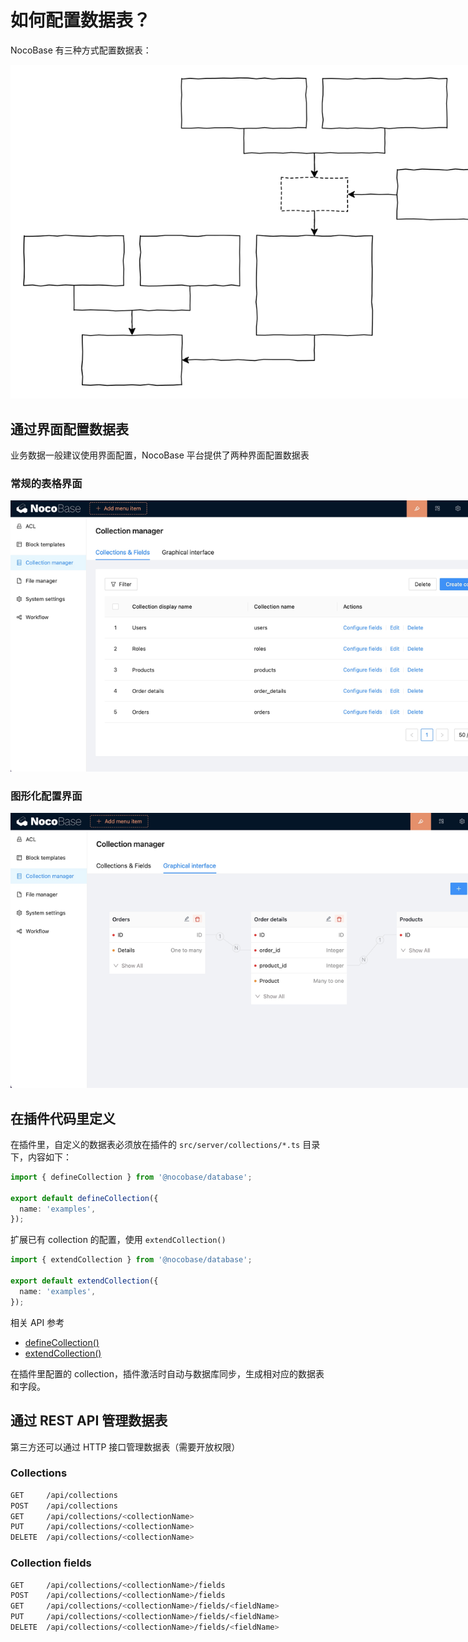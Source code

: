 # 如何配置数据表？

NocoBase 有三种方式配置数据表：

<img src="./cm.svg" style="max-width: 800px;" />

## 通过界面配置数据表

业务数据一般建议使用界面配置，NocoBase 平台提供了两种界面配置数据表

### 常规的表格界面

<img src="./table.jpg" style="max-width: 800px;" />

### 图形化配置界面

<img src="./graph.jpg" style="max-width: 800px;" />

## 在插件代码里定义

在插件里，自定义的数据表必须放在插件的 `src/server/collections/*.ts` 目录下，内容如下：

```ts
import { defineCollection } from '@nocobase/database';

export default defineCollection({
  name: 'examples',
});
```

扩展已有 collection 的配置，使用 `extendCollection()`

```ts
import { extendCollection } from '@nocobase/database';

export default extendCollection({
  name: 'examples',
});
```

相关 API 参考

- [defineCollection()](/api/database#definecollection)
- [extendCollection()](/api/database#extendcollection)

在插件里配置的 collection，插件激活时自动与数据库同步，生成相对应的数据表和字段。

## 通过 REST API 管理数据表

第三方还可以通过 HTTP 接口管理数据表（需要开放权限）

### Collections

```bash
GET     /api/collections
POST    /api/collections
GET     /api/collections/<collectionName>
PUT     /api/collections/<collectionName>
DELETE  /api/collections/<collectionName>
```

### Collection fields

```bash
GET     /api/collections/<collectionName>/fields
POST    /api/collections/<collectionName>/fields
GET     /api/collections/<collectionName>/fields/<fieldName>
PUT     /api/collections/<collectionName>/fields/<fieldName>
DELETE  /api/collections/<collectionName>/fields/<fieldName>
```
